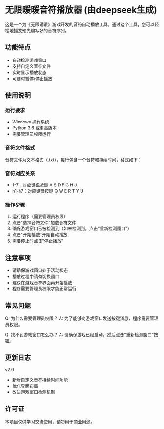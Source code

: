 # 无限暖暖音符播放器 (由deepseek生成)

这是一个为《无限暖暖》游戏开发的音符自动播放工具。通过这个工具，您可以轻松地播放预先编写好的音符序列。

## 功能特点

- 自动检测游戏窗口
- 支持自定义音符文件
- 实时显示播放状态
- 可随时暂停/停止播放

## 使用说明

### 运行要求
- Windows 操作系统
- Python 3.6 或更高版本
- 需要管理员权限运行

### 音符文件格式
音符文件为文本格式（.txt），每行包含一个音符和持续时间，格式如下：


### 音符对应关系
- 1-7：对应键盘按键 A S D F G H J
- h1-h7：对应键盘按键 Q W E R T Y U

### 操作步骤
1. 运行程序（需要管理员权限）
2. 点击"选择音符文件"加载音符文件
3. 确保游戏窗口已被检测到（如未检测到，点击"重新检测窗口"）
4. 点击"开始播放"开始自动播放
5. 需要停止时点击"停止播放"

## 注意事项
- 请确保游戏窗口处于活动状态
- 播放过程中请勿切换窗口
- 建议在游戏音符界面再开始播放
- 程序需要管理员权限才能正常运行

## 常见问题
Q: 为什么需要管理员权限？
A: 为了能够向游戏窗口发送按键消息，程序需要管理员权限。

Q: 找不到游戏窗口怎么办？
A: 请确保游戏已经启动，然后点击"重新检测窗口"按钮。

## 更新日志
v2.0
- 新增自定义音符持续时间功能
- 优化界面布局
- 改进游戏窗口检测机制

## 许可证
本项目仅供学习交流使用，请勿用于商业用途。